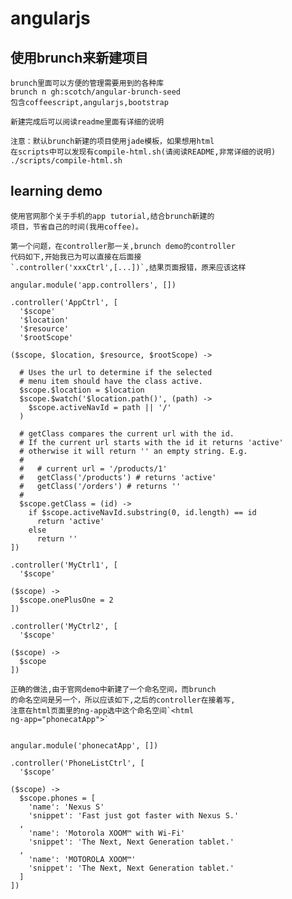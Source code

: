 angularjs
===

使用brunch来新建项目
---
    brunch里面可以方便的管理需要用到的各种库
    brunch n gh:scotch/angular-brunch-seed
    包含coffeescript,angularjs,bootstrap

    新建完成后可以阅读readme里面有详细的说明

    注意：默认brunch新建的项目使用jade模板，如果想用html
    在scripts中可以发现有compile-html.sh(请阅读README,非常详细的说明)
    ./scripts/compile-html.sh


learning demo
---
    使用官网那个关于手机的app tutorial,结合brunch新建的
    项目，节省自己的时间(我用coffee)。

    第一个问题，在controller那一关,brunch demo的controller
    代码如下,开始我已为可以直接在后面接 
    `.controller('xxxCtrl',[...])`,结果页面报错，原来应该这样

    angular.module('app.controllers', [])

    .controller('AppCtrl', [
      '$scope'
      '$location'
      '$resource'
      '$rootScope'

    ($scope, $location, $resource, $rootScope) ->

      # Uses the url to determine if the selected
      # menu item should have the class active.
      $scope.$location = $location
      $scope.$watch('$location.path()', (path) ->
        $scope.activeNavId = path || '/'
      )

      # getClass compares the current url with the id.
      # If the current url starts with the id it returns 'active'
      # otherwise it will return '' an empty string. E.g.
      #
      #   # current url = '/products/1'
      #   getClass('/products') # returns 'active'
      #   getClass('/orders') # returns ''
      #
      $scope.getClass = (id) ->
        if $scope.activeNavId.substring(0, id.length) == id
          return 'active'
        else
          return ''
    ])

    .controller('MyCtrl1', [
      '$scope'

    ($scope) ->
      $scope.onePlusOne = 2
    ])

    .controller('MyCtrl2', [
      '$scope'

    ($scope) ->
      $scope
    ])
    
    正确的做法,由于官网demo中新建了一个命名空间，而brunch
    的命名空间是另一个，所以应该如下,之后的controller在接着写,
    注意在html页面里的ng-app选中这个命名空间`<html
    ng-app="phonecatApp">`
    

    angular.module('phonecatApp', [])

    .controller('PhoneListCtrl', [
      '$scope'

    ($scope) ->
      $scope.phones = [
        'name': 'Nexus S'
        'snippet': 'Fast just got faster with Nexus S.'
      ,
        'name': 'Motorola XOOM™ with Wi-Fi'
        'snippet': 'The Next, Next Generation tablet.'
      ,
        'name': 'MOTOROLA XOOM™'
        'snippet': 'The Next, Next Generation tablet.'
      ]
    ])

